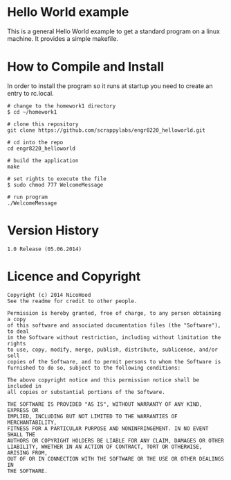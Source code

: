 Hello World example
===================
This is a general Hello World example to get a standard program on a linux machine.
It provides a simple makefile.

How to Compile and Install
============

In order to install the program so it runs at startup you need to create an entry to rc.local.
```
# change to the homework1 directory
$ cd ~/homework1

# clone this repository
git clone https://github.com/scrappylabs/engr8220_helloworld.git

# cd into the repo
cd engr8220_helloworld

# build the application
make

# set rights to execute the file
$ sudo chmod 777 WelcomeMessage

# run program
./WelcomeMessage
```

<!--# open autostart file
sudo nano /etc/rc.local

# add the path to the binary and run it (above exit 0)
./home/wifi/homework/engr8220_helloworld/WelcomeMessage </dev/null >/dev/null 2>&1 &

# press ctrl + o and save, then ctrl + x
# reboot your system
sudo reboot -h now-->

Version History
===============

```
1.0 Release (05.06.2014)
```

Licence and Copyright
=====================

```
Copyright (c) 2014 NicoHood
See the readme for credit to other people.

Permission is hereby granted, free of charge, to any person obtaining a copy
of this software and associated documentation files (the "Software"), to deal
in the Software without restriction, including without limitation the rights
to use, copy, modify, merge, publish, distribute, sublicense, and/or sell
copies of the Software, and to permit persons to whom the Software is
furnished to do so, subject to the following conditions:

The above copyright notice and this permission notice shall be included in
all copies or substantial portions of the Software.

THE SOFTWARE IS PROVIDED "AS IS", WITHOUT WARRANTY OF ANY KIND, EXPRESS OR
IMPLIED, INCLUDING BUT NOT LIMITED TO THE WARRANTIES OF MERCHANTABILITY,
FITNESS FOR A PARTICULAR PURPOSE AND NONINFRINGEMENT. IN NO EVENT SHALL THE
AUTHORS OR COPYRIGHT HOLDERS BE LIABLE FOR ANY CLAIM, DAMAGES OR OTHER
LIABILITY, WHETHER IN AN ACTION OF CONTRACT, TORT OR OTHERWISE, ARISING FROM,
OUT OF OR IN CONNECTION WITH THE SOFTWARE OR THE USE OR OTHER DEALINGS IN
THE SOFTWARE.
```
